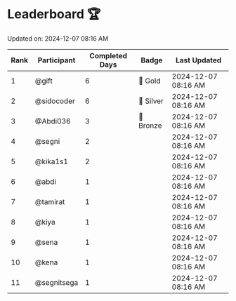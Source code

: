 # Leaderboard 🏆

Updated on: 2024-12-07 08:16 AM

| Rank | Participant       | Completed Days | Badge      | Last Updated         |
|------|-------------------|----------------|------------|----------------------|
| 1    | @gift             | 6              | 🏅 Gold     | 2024-12-07 08:16 AM |
| 2    | @sidocoder        | 6              | 🥈 Silver   | 2024-12-07 08:16 AM |
| 3    | @Abdi036          | 3              | 🥉 Bronze   | 2024-12-07 08:16 AM |
| 4    | @segni            | 2              |            | 2024-12-07 08:16 AM |
| 5    | @kika1s1          | 2              |            | 2024-12-07 08:16 AM |
| 6    | @abdi             | 1              |            | 2024-12-07 08:16 AM |
| 7    | @tamirat          | 1              |            | 2024-12-07 08:16 AM |
| 8    | @kiya             | 1              |            | 2024-12-07 08:16 AM |
| 9    | @sena             | 1              |            | 2024-12-07 08:16 AM |
| 10   | @kena             | 1              |            | 2024-12-07 08:16 AM |
| 11   | @segnitsega       | 1              |            | 2024-12-07 08:16 AM |
